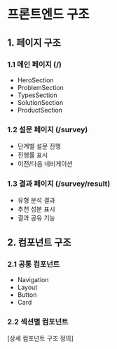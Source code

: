 # 프론트엔드 구조

## 1. 페이지 구조
### 1.1 메인 페이지 (/)
- HeroSection
- ProblemSection
- TypesSection
- SolutionSection
- ProductSection

### 1.2 설문 페이지 (/survey)
- 단계별 설문 진행
- 진행률 표시
- 이전/다음 네비게이션

### 1.3 결과 페이지 (/survey/result)
- 유형 분석 결과
- 추천 성분 표시
- 결과 공유 기능

## 2. 컴포넌트 구조
### 2.1 공통 컴포넌트
- Navigation
- Layout
- Button
- Card

### 2.2 섹션별 컴포넌트
[상세 컴포넌트 구조 정의] 